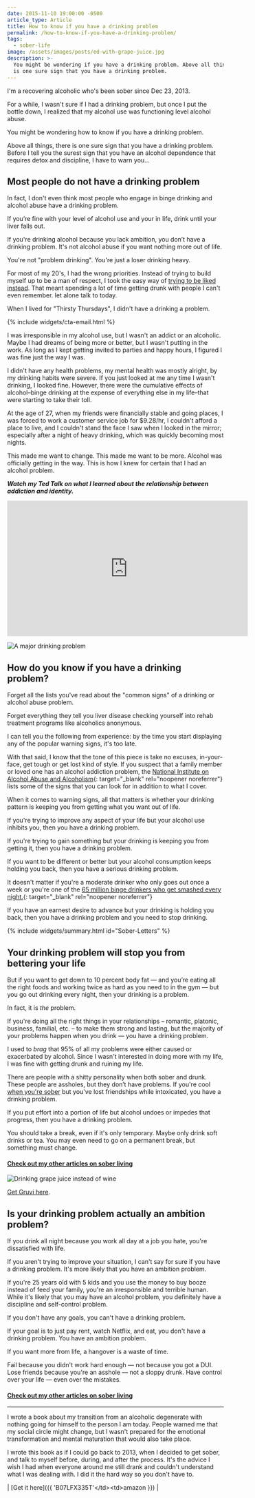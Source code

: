 ```yaml
---
date: 2015-11-10 19:00:00 -0500
article_type: Article
title: How to know if you have a drinking problem
permalink: /how-to-know-if-you-have-a-drinking-problem/
tags:
  - sober-life
image: /assets/images/posts/ed-with-grape-juice.jpg
description: >-
  You might be wondering if you have a drinking problem. Above all things, there
  is one sure sign that you have a drinking problem.
---
```

I'm a recovering alcoholic who's been sober since Dec 23, 2013.

For a while, I wasn't sure if I had a drinking problem, but once I put the bottle down, I realized that my alcohol use was functioning level alcohol abuse.

You might be wondering how to know if you have a drinking problem.

Above all things, there is one sure sign that you have a drinking problem. Before I tell you the surest sign that you have an alcohol dependence that requires detox and discipline, I have to warn you…

## Most people do not have a drinking problem

In fact, I don't even think most people who engage in binge drinking and alcohol abuse have a drinking problem.

If you’re fine with your level of alcohol use and your in life, drink until your liver falls out.

If you're drinking alcohol because you lack ambition, you don’t have a drinking problem. It's not alcohol abuse if you want nothing more out of life.

You're not "problem drinking". You're just a loser drinking heavy.

For most of my 20's, I had the wrong priorities. Instead of trying to build myself up to be a man of respect, I took the easy way of [trying to be liked instead](/how-to-be-likeable/). That meant spending a lot of time getting drunk with people I can't even remember. let alone talk to today.

When I lived for "Thirsty Thursdays", I didn't have a drinking a problem.

{% include widgets/cta-email.html %}

I was irresponsible in my alcohol use, but I wasn't an addict or an alcoholic. Maybe I had dreams of being more or better, but I wasn't putting in the work. As long as I kept getting invited to parties and happy hours, I figured I was fine just the way I was.

I didn't have any health problems, my mental health was mostly alright, by my drinking habits were severe. If you just looked at me any time I wasn't drinking, I looked fine. However, there were the cumulative effects of alcohol–binge drinking at the expense of everything else in my life–that were starting to take their toll.

At the age of 27, when my friends were financially stable and going places, I was forced to work a customer service job for $9.28/hr, I couldn't afford a place to live, and I couldn't stand the face I saw when I looked in the mirror; especially after a night of heavy drinking, which was quickly becoming most nights.

This made me want to change. This made me want to be more. Alcohol was officially getting in the way. This is how I knew for certain that I had an alcohol problem.

***Watch my Ted Talk on what I learned about the relationship between addiction and identity.***

<div class="cms-embed" data-cms-embed="PGlmcmFtZSB3aWR0aD0iNTYwIiBoZWlnaHQ9IjMxNSIgc3JjPSJodHRwczovL3d3dy55b3V0dWJlLmNvbS9lbWJlZC9KOWVPYmlxTVBuayIgdGl0bGU9IllvdVR1YmUgdmlkZW8gcGxheWVyIiBmcmFtZWJvcmRlcj0iMCIgYWxsb3c9ImFjY2VsZXJvbWV0ZXI7IGF1dG9wbGF5OyBjbGlwYm9hcmQtd3JpdGU7IGVuY3J5cHRlZC1tZWRpYTsgZ3lyb3Njb3BlOyBwaWN0dXJlLWluLXBpY3R1cmUiIGFsbG93ZnVsbHNjcmVlbj48L2lmcmFtZT4="><iframe width="560" height="315" src="https://www.youtube.com/embed/J9eObiqMPnk" title="YouTube video player" frameborder="0" allow="accelerometer; autoplay; clipboard-write; encrypted-media; gyroscope; picture-in-picture" allowfullscreen=""></iframe></div>

![A major drinking problem](/assets/images/posts/ed-drunk.jpg "A typical photo from my drinking days. I remember that I had to work the next day.")

## How do you know if you have a drinking problem?

Forget all the lists you've read about the "common signs" of a drinking or alcohol abuse problem.

Forget everything they tell you liver disease checking yourself into rehab treatment programs like alcoholics anonymous.

I can tell you the following from experience: by the time you start displaying any of the popular warning signs, it's too late.

With that said, I know that the tone of this piece is take no excuses, in-your-face, get tough or get lost kind of style. If you suspect that a family member or loved one has an alcohol addiction problem, the [National Institute on Alcohol Abuse and Alcoholism](https://www.niaaa.nih.gov/alcohol-health/overview-alcohol-consumption/alcohol-use-disorders){: target="_blank" rel="noopener noreferrer"} lists some of the signs that you can look for in addition to what I cover.

When it comes to warning signs, all that matters is whether your drinking pattern is keeping you from getting what you want out of life.

If you're trying to improve any aspect of your life but your alcohol use inhibits you, then you have a drinking problem.

If you're trying to gain something but your drinking is keeping you from getting it, then you have a drinking problem.

If you want to be different or better but your alcohol consumption keeps holding you back, then you have a serious drinking problem.

It doesn't matter if you're a moderate drinker who only goes out once a week or you're one of the [65 million binge drinkers who get smashed every night.](https://talbottcampus.com/alcoholism-statistics/){: target="_blank" rel="noopener noreferrer"}

If you have an earnest desire to advance but your drinking is holding you back, then you have a drinking problem and you need to stop drinking.

{% include widgets/summary.html id="Sober-Letters" %}

## Your drinking problem will stop you from bettering your life

But if you want to get down to 10 percent body fat — and you’re eating all the right foods and working twice as hard as you need to in the gym — but you go out drinking every night, then your drinking is a problem.

In fact, it is *the* problem.

If you're doing all the right things in your relationships – romantic, platonic, business, familial, etc. – to make them strong and lasting, but the majority of your problems happen when you drink — you have a drinking problem.

I used to *brag* that 95% of all my problems were either caused or exacerbated by alcohol. Since I wasn't interested in doing more with my life, I was fine with getting drunk and ruining my life.

There are people with a shitty personality when both sober and drunk. These people are assholes, but they don’t have problems. If you're cool [when you're sober](/how-to-know-if-you-have-a-drinking-problem/) but you've lost friendships while intoxicated, you have a drinking problem.

If you put effort into a portion of life but alcohol undoes or impedes that progress, then you have a drinking problem.

You should take a break, even if it's only temporary. Maybe only drink soft drinks or tea. You may even need to go on a permanent break, but something must change.

#### [Check out my other articles on sober living](https://edlatimore.com/sober-life)

![Drinking grape juice instead of wine](/assets/images/posts/2015/edgruvi1.jpg "I love drinking Gruvi non-alcoholic drinks now. I get the taste of some of my favorite beers but without the problems of getting drunk. Check them out at the link below and use discount code Ed10")

[Get Gruvi here](https://www.getgruvi.com/drinks).

## Is your drinking problem actually an ambition problem?

If you drink all night because you work all day at a job you hate, you're dissatisfied with life.

If you aren't trying to improve your situation, I can't say for sure if you have a drinking problem. It's more likely that you have an ambition problem.

If you're 25 years old with 5 kids and you use the money to buy booze instead of feed your family, you're an irresponsible and terrible human. While it's likely that you may have an alcohol problem, you definitely have a discipline and self-control problem.

If you don't have any goals, you can't have a drinking problem.

If your goal is to just pay rent, watch Netflix, and eat, you don't have a drinking problem. You have an ambition problem.

If you want more from life, a hangover is a waste of time.

Fail because you didn't work hard enough — not because you got a DUI. Lose friends because you're an asshole — not a sloppy drunk. Have control over your life — even over the mistakes.

#### [Check out my other articles on sober living](https://edlatimore.com/sober-life)

---

I wrote a book about my transition from an alcoholic degenerate with nothing going for himself to the person I am today. People warned me that my social circle might change, but I wasn't prepared for the emotional transformation and mental maturation that would also take place.

I wrote this book as if I could go back to 2013, when I decided to get sober, and talk to myself before, during, and after the process. It's the advice I wish I had when everyone around me still drank and couldn't understand what I was dealing with. I did it the hard way so you don't have to.

| \[Get it here\]({{ 'B07LFX335T'&lt;/td&gt;&lt;td&gt;amazon }}) |